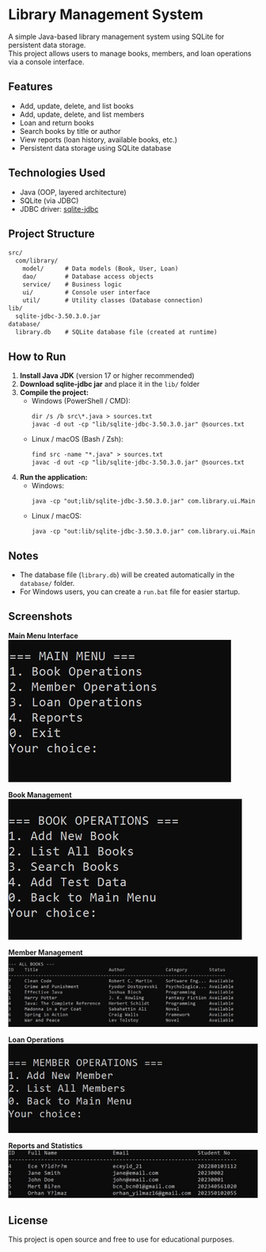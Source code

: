 # Library Management System

A simple Java-based library management system using SQLite for persistent data storage.  
This project allows users to manage books, members, and loan operations via a console interface.

## Features

- Add, update, delete, and list books
- Add, update, delete, and list members
- Loan and return books
- Search books by title or author
- View reports (loan history, available books, etc.)
- Persistent data storage using SQLite database

## Technologies Used

- Java (OOP, layered architecture)
- SQLite (via JDBC)
- JDBC driver: [sqlite-jdbc](https://github.com/xerial/sqlite-jdbc)

## Project Structure

```
src/
  com/library/
    model/      # Data models (Book, User, Loan)
    dao/        # Database access objects
    service/    # Business logic
    ui/         # Console user interface
    util/       # Utility classes (Database connection)
lib/
  sqlite-jdbc-3.50.3.0.jar
database/
  library.db    # SQLite database file (created at runtime)
```

## How to Run

1. **Install Java JDK** (version 17 or higher recommended)
2. **Download sqlite-jdbc jar** and place it in the `lib/` folder
3. **Compile the project:**
   - Windows (PowerShell / CMD):
      ```
      dir /s /b src\*.java > sources.txt
      javac -d out -cp "lib/sqlite-jdbc-3.50.3.0.jar" @sources.txt
      ```
   - Linux / macOS (Bash / Zsh):
      ```
      find src -name "*.java" > sources.txt
      javac -d out -cp "lib/sqlite-jdbc-3.50.3.0.jar" @sources.txt
      ```
4. **Run the application:**
   - Windows:
      ```
      java -cp "out;lib/sqlite-jdbc-3.50.3.0.jar" com.library.ui.Main
      ```
   - Linux / macOS:
      ```
      java -cp "out:lib/sqlite-jdbc-3.50.3.0.jar" com.library.ui.Main
      ```
  

## Notes

- The database file (`library.db`) will be created automatically in the `database/` folder.
- For Windows users, you can create a `run.bat` file for easier startup.

## Screenshots

**Main Menu Interface**
![Main Menu](img_1.png)

**Book Management**
![Book Management](img_2.png)

**Member Management** 
![Member Management](img_3.png)

**Loan Operations**
![Loan Operations](img_4.png)

**Reports and Statistics**
![Reports](img_5.png)


## License

This project is open source and free to use for educational purposes.
